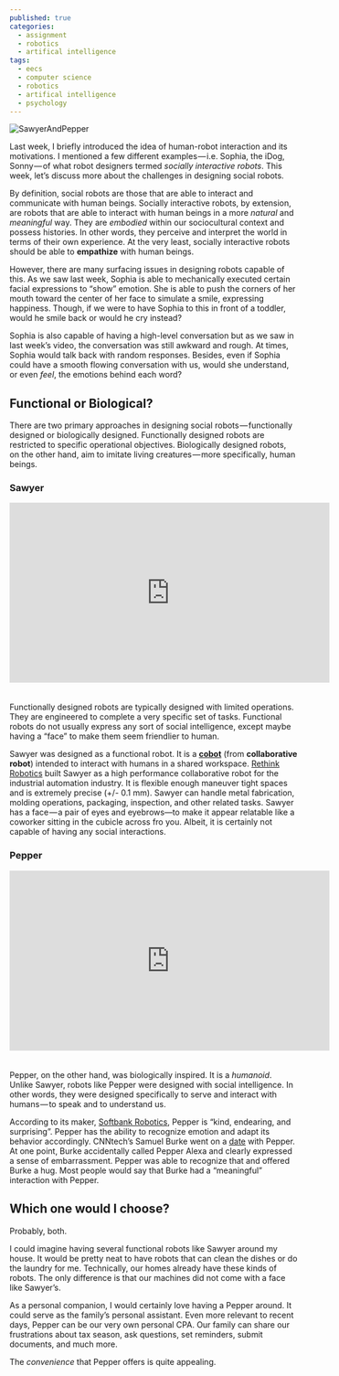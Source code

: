```yaml
---
published: true
categories:
  - assignment
  - robotics
  - artifical intelligence
tags:
  - eecs
  - computer science
  - robotics
  - artifical intelligence
  - psychology
---
```

![SawyerAndPepper]({{site.baseurl}}/images/SawyerAndPepper.png)

Last week, I briefly introduced the idea of human-robot interaction and its motivations. I mentioned a few different examples — i.e. Sophia, the iDog, Sonny — of what robot designers termed _socially interactive robots_. This week, let’s discuss more about the challenges in designing social robots.

By definition, social robots are those that are able to interact and communicate with human beings. Socially interactive robots, by extension, are robots that are able to interact with human beings in a more _natural_ and _meaningful_ way. They are _embodied_ within our sociocultural context and possess histories. In other words, they perceive and interpret the world in terms of their own experience. At the very least, socially interactive robots should be able to **empathize** with human beings.

However, there are many surfacing issues in designing robots capable of this. As we saw last week, Sophia is able to mechanically executed certain facial expressions to “show” emotion. She is able to push the corners of her mouth toward the center of her face to simulate a smile, expressing happiness. Though, if we were to have Sophia to this in front of a toddler, would he smile back or would he cry instead?

Sophia is also capable of having a high-level conversation but as we saw in last week’s video, the conversation was still awkward and rough. At times, Sophia would talk back with random responses. Besides, even if Sophia could have a smooth flowing conversation with us, would she understand, or even _feel_, the emotions behind each word?

## Functional or Biological?

There are two primary approaches in designing social robots — functionally designed or biologically designed. Functionally designed robots are restricted to specific operational objectives. Biologically designed robots, on the other hand, aim to imitate living creatures — more specifically, human beings.

### Sawyer

<iframe width="560" height="315" src="https://www.youtube.com/embed/S4mULTknb2I" style="margin-bottom:20px;" frameborder="0" allow="autoplay; encrypted-media" allowfullscreen></iframe>

Functionally designed robots are typically designed with limited operations. They are engineered to complete a very specific set of tasks. Functional robots do not usually express any sort of social intelligence, except maybe having a “face” to make them seem friendlier to human.

Sawyer was designed as a functional robot. It is a [**cobot**](https://en.wikipedia.org/wiki/Cobot) (from **collaborative robot**) intended to interact with humans in a shared workspace. [Rethink Robotics](http://www.rethinkrobotics.com/) built Sawyer as a high performance collaborative robot for the industrial automation industry. It is flexible enough maneuver tight spaces and is extremely precise (+/- 0.1 mm). Sawyer can handle metal fabrication, molding operations, packaging, inspection, and other related tasks. Sawyer has a face — a pair of eyes and eyebrows—to make it appear relatable like a coworker sitting in the cubicle across fro you. Albeit, it is certainly not capable of having any social interactions.

### Pepper

<iframe width="560" height="315" src="https://www.youtube.com/embed/oDeQCIkrLvc" style="margin-bottom:20px;" frameborder="0" allow="autoplay; encrypted-media" allowfullscreen></iframe>

Pepper, on the other hand, was biologically inspired. It is a _humanoid_. Unlike Sawyer, robots like Pepper were designed with social intelligence. In other words, they were designed specifically to serve and interact with humans — to speak and to understand us.

According to its maker, [Softbank Robotics](https://www.ald.softbankrobotics.com/en/robots/pepper), Pepper is “kind, endearing, and surprising”. Pepper has the ability to recognize emotion and adapt its behavior accordingly. CNNtech’s Samuel Burke went on a [date](http://money.cnn.com/video/technology/2017/01/05/pepper-humanoid-robot-demonstration.cnnmoney/index.html) with Pepper. At one point, Burke accidentally called Pepper Alexa and clearly expressed a sense of embarrassment. Pepper was able to recognize that and offered Burke a hug. Most people would say that Burke had a “meaningful” interaction with Pepper.

## Which one would I choose?

Probably, both.

I could imagine having several functional robots like Sawyer around my house. It would be pretty neat to have robots that can clean the dishes or do the laundry for me. Technically, our homes already have these kinds of robots. The only difference is that our machines did not come with a face like Sawyer’s.

As a personal companion, I would certainly love having a Pepper around. It could serve as the family’s personal assistant. Even more relevant to recent days, Pepper can be our very own personal CPA. Our family can share our frustrations about tax season, ask questions, set reminders, submit documents, and much more.

The _convenience_ that Pepper offers is quite appealing.
